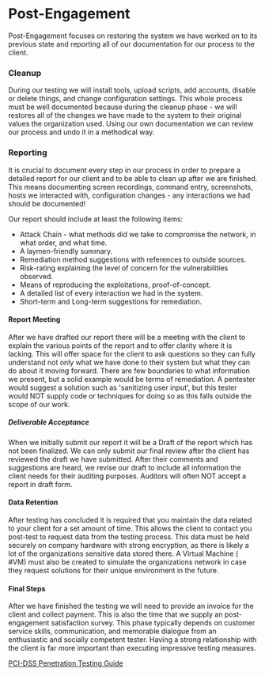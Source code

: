 # Post-Engagement

 Post-Engagement focuses on restoring the system we have worked on to its previous state and reporting all of our documentation for our process to the client. 
### Cleanup

During our testing we will install tools, upload scripts, add accounts, disable or delete things, and change configuration settings. This whole process must be well documented because during the cleanup phase - we will restores all of the changes we have made to the system to their original values the organization used. Using our own documentation we can review our process and undo it in a methodical way.

### Reporting

It is crucial to document every step in our process in order to prepare a detailed report for our client and to be able to clean up after we are finished. This means documenting screen recordings, command entry, screenshots, hosts we interacted with, configuration changes - any interactions we had should be documented!

Our report should include at least the following items:

- Attack Chain - what methods did we take to compromise the network, in what order, and what time.
- A laymen-friendly summary.
- Remediation method suggestions with references to outside sources.
- Risk-rating explaining the level of concern for the vulnerabilities observed.
- Means of reproducing the exploitations, proof-of-concept.
- A detailed list of every interaction we had in the system.
- Short-term and Long-term suggestions for remediation.

#### Report Meeting

After we have drafted our report there will be a meeting with the client to explain the various points of the report and to offer clarity where it is lacking. This will offer space for the client to ask questions so they can fully understand not only what we have done to their system but what they can do about it moving forward. There are few boundaries to what information we present, but a solid example would be terms of remediation. A pentester would suggest a solution such as 'sanitizing user input', but this tester would NOT supply code or techniques for doing so as this falls outside the scope of our work.

##### Deliverable Acceptance

When we initially submit our report it will be a Draft of the report which has not been finalized. We can only submit our final review after the client has reviewed the draft we have submitted. After their comments and suggestions are heard, we revise our draft to include all information the client needs for their auditing purposes. Auditors will often NOT accept a report in draft form.

#### Data Retention

After testing has concluded it is required that you maintain the data related to your client for a set amount of time. This allows the client to contact you post-test to request data from the testing process. This data must be held securely on company hardware with strong encryption, as there is likely a lot of the organizations sensitive data stored there. A Virtual Machine ( #VM) must also be created to simulate the organizations network in case they request solutions for their unique environment in the future.

#### Final Steps

After we have finished the testing we will need to provide an invoice for the client and collect payment. This is also the time that we supply an post-engagement satisfaction survey. This phase typically depends on customer service skills, communication, and memorable dialogue from an enthusiastic and socially competent tester. Having a strong relationship with the client is far more important than executing impressive testing measures.

[PCI-DSS Penetration Testing Guide](https://www.pcisecuritystandards.org/documents/Penetration_Testing_Guidance_March_2015.pdf "PCI-DSS penetration testing guide")